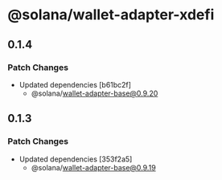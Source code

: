 # @solana/wallet-adapter-xdefi

## 0.1.4

### Patch Changes

-   Updated dependencies [b61bc2f]
    -   @solana/wallet-adapter-base@0.9.20

## 0.1.3

### Patch Changes

-   Updated dependencies [353f2a5]
    -   @solana/wallet-adapter-base@0.9.19
